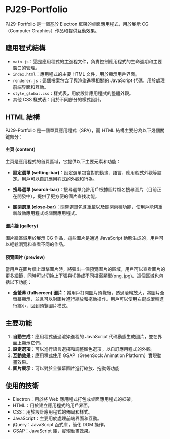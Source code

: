 # PJ29-Portfolio

PJ29-Portfolio 是一個基於 Electron 框架的桌面應用程式，用於展示 CG（Computer Graphics）作品和提供互動效果。

## 應用程式結構

- `main.js`：這是應用程式的主進程文件，負責控制應用程式的生命週期和主要窗口的管理。
- `index.html`：應用程式的主要 HTML 文件，用於顯示用戶界面。
- `renderer.js`：這個檔案包含了與渲染進程相關的 JavaScript 代碼，用於處理前端界面和互動。
- `style_global.css`：樣式表，用於設計應用程式的整體外觀。
- 其他 CSS 樣式表：用於不同部分的樣式設計。

## HTML 結構

PJ29-Portfolio 是一個單頁應用程式（SPA），而 HTML 結構主要分為以下幾個關鍵部分：

#### 主頁 (content)

主頁是應用程式的首頁區域，它提供以下主要元素和功能：

- **設定選單 (setting-bar)**：設定選單包含對於動畫、語言、應用程式外觀等設定。用戶可以自訂應用程式的外觀和行為。

- **搜尋選單 (search-bar)**：搜尋選單允許用戶根據圖片檔名搜尋圖片（目前正在開發中），提供了更方便的圖片查找功能。

- **關閉選單 (close-bar)**：關閉選單包含重啟以及關閉兩種功能，使用戶能夠重新啟動應用程式或關閉應用程式。

#### 圖片牆 (gallery)

圖片牆區域用於展示 CG 作品，這些圖片是通過 JavaScript 動態生成的，用戶可以輕鬆瀏覽和查看不同的作品。

#### 預覽圖片 (preview)

當用戶在圖片牆上單擊圖片時，將彈出一個預覽圖片的區域，用戶可以查看圖片的更多細節，同時可以切換上下張與切換成不同檔案類型(png, jpg)。這個區域也包括以下功能：

- **全螢幕 (fullscreen) 圖片**：當用戶打開圖片預覽後，透過滾輪放大，將圖片全螢幕顯示，並且可以對圖片進行縮放和拖動操作。用戶可以使用右鍵或滾輪進行縮小，回到預覽圖片模式。

## 主要功能

1. **自動生成**：應用程式通過渲染進程的 JavaScript 代碼動態生成圖片，並在界面上顯示它們。
2. **設定選項**：可以進行語言選擇和調整顏色選項，以自訂應用程式的外觀。
3. **互動效果**：應用程式使用 GSAP（GreenSock Animation Platform）實現動畫效果。
4. **圖片展示**：可以對於全螢幕圖片進行縮放、拖動等功能

## 使用的技術

- Electron：用於將 Web 應用程式打包成桌面應用程式的框架。
- HTML：用於建立應用程式的用戶界面。
- CSS：用於設計應用程式的佈局和樣式。
- JavaScript：主要用於處理前端界面和互動。
- jQuery：JavaScript 函式庫，簡化 DOM 操作。
- GSAP：JavaScript 庫，實現動畫效果。

